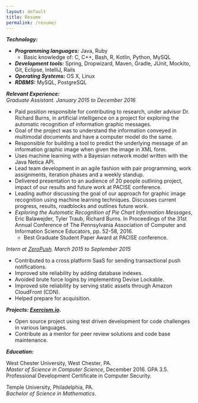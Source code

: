 ```yaml
---
layout: default
title: Resume
permalink: /resume/
---
```


***Technology​:***
* ***Programming languages:*** Java, Ruby
    * Basic knowledge of: C, C++, Bash, R, Kotlin, Python, MySQL
* ***Development tools:*** Spring, Dropwizard, Maven, Gradle, JUnit, Mockito, Git, Eclipse, IntelliJ, Rails
* ***Operating Systems:*** OS X, Linux
* ***RDBMS:*** MySQL, ​PostgreSQL

***Relevant Experience​:***<br>
*Graduate Assistant. January 2015 to December 2016*
* Paid position responsible for contributing to research, under advisor Dr. Richard Burns, in artificial
intelligence on a project for exploring the automatic recognition of information graphic messages.
* Goal of the project was to understand the information conveyed in ​multimodal documents and have a computer
model do the same.
* Responsible for building a tool to predict the underlying message of an information graphic image when 
given the image in XML form.
* Uses machine learning with a Bayesian network model written with the Java Netica API.
* Lead team development in an agile fashion with pair programming, work assignments, iteration phases and a
weekly standup.
* Delivered presentation to an audience of 20 people outlining project, impact of our results and future work at
PACISE conference.
* Leading author discussing the goal of our approach for graphic image recognition using machine learning
techniques. Discusses current progress, results, roadblocks and outlines future work.
* *Exploring the Automatic Recognition of Pie Chart Information Messages​*, Eric Balawejder, Tyler Traub, Richard
Burns. In Proceedings of the 31st Annual Conference of The Pennsylvania Association of Computer and Information
Science Educators, pp. 52-58, 2016.
    * Best Graduate Student Paper Award at PACISE conference.

*Intern at [ZeroPush](https://zeropush.com "zeropush.com"). March 2015 to September 2015*
* Contributed to a cross platform SaaS for sending transactional push notifications.
* Improved site reliability by adding database indexes.
* Avoided brute force logins by implementing Devise Lockable.
* Improved site reliability by serving static assets through Amazon CloudFront (CDN).
* Helped prepare for ​acquisition.


***Projects​: [Exercism.io](https://exercism.io "exercism.io").***
* Open source project using test driven development for code challenges in various languages.
* Contribute as a mentor for peer review solutions and code base maintenance.

***Education​:***<br>

West Chester University, West Chester, PA.<br>
*Master of Science in Computer Science*, December 2016. GPA 3.5.<br>
Professional Development Certificate in Computer Security.<br>

Temple University, Philadelphia, PA.<br>
*Bachelor of Science in Mathematics*.<br>
